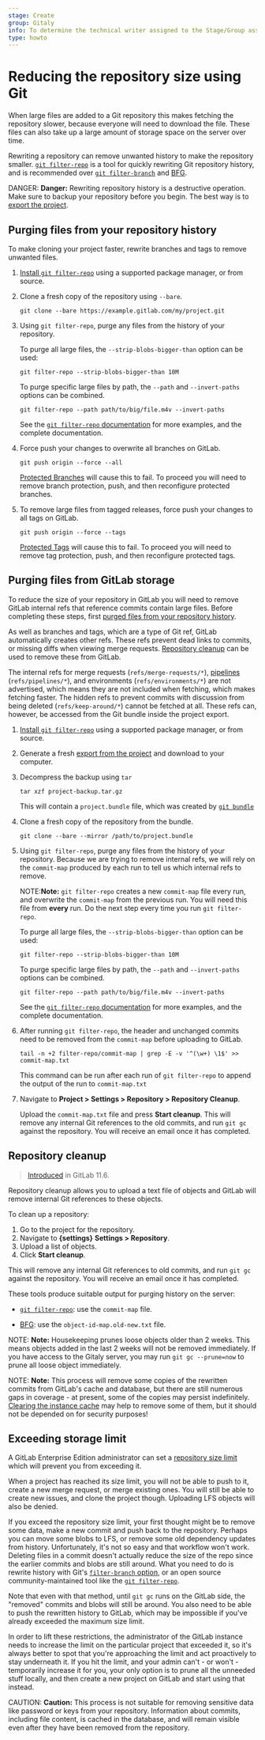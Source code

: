 ```yaml
---
stage: Create
group: Gitaly
info: To determine the technical writer assigned to the Stage/Group associated with this page, see https://about.gitlab.com/handbook/engineering/ux/technical-writing/#designated-technical-writers
type: howto
---
```


# Reducing the repository size using Git

When large files are added to a Git repository this makes fetching the
repository slower, because everyone will need to download the file. These files
can also take up a large amount of storage space on the server over time.

Rewriting a repository can remove unwanted history to make the repository
smaller. [`git filter-repo`](https://github.com/newren/git-filter-repo) is a
tool for quickly rewriting Git repository history, and is recommended over [`git
filter-branch`](https://git-scm.com/docs/git-filter-branch) and
[BFG](https://rtyley.github.io/bfg-repo-cleaner/).

DANGER: **Danger:**
Rewriting repository history is a destructive operation. Make sure to backup
your repository before you begin. The best way is to [export the
project](../settings/import_export.html#exporting-a-project-and-its-data).

## Purging files from your repository history

To make cloning your project faster, rewrite branches and tags to remove
unwanted files.

1. [Install `git filter-repo`](https://github.com/newren/git-filter-repo/blob/master/INSTALL.md)
   using a supported package manager, or from source.

1. Clone a fresh copy of the repository using `--bare`.

   ```shell
   git clone --bare https://example.gitlab.com/my/project.git
   ```

1. Using `git filter-repo`, purge any files from the history of your repository.

   To purge all large files, the `--strip-blobs-bigger-than` option can be used:

   ```shell
   git filter-repo --strip-blobs-bigger-than 10M
   ```

   To purge specific large files by path, the `--path` and `--invert-paths`
   options can be combined.

   ```shell
   git filter-repo --path path/to/big/file.m4v --invert-paths
   ```

   See the [`git filter-repo` documentation](https://htmlpreview.github.io/?https://github.com/newren/git-filter-repo/blob/docs/html/git-filter-repo.html#EXAMPLES)
   for more examples, and the complete documentation.

1. Force push your changes to overwrite all branches on GitLab.

   ```shell
   git push origin --force --all
   ```

   [Protected Branches](../protected_branches.md) will cause this to fail. To
   proceed you will need to remove branch protection, push, and then
   reconfigure protected branches.

1. To remove large files from tagged releases, force push your changes to all
   tags on GitLab.

   ```shell
   git push origin --force --tags
   ```

   [Protected Tags](../protected_tags.md) will cause this to
   fail. To proceed you will need to remove tag protection, push, and then
   reconfigure protected tags.

## Purging files from GitLab storage

To reduce the size of your repository in GitLab you will need to remove GitLab
internal refs that reference commits contain large files. Before completing
these steps, first [purged files from your repository history](#purging-files-from-your-repository-history).

As well as branches and tags, which are a type of Git ref, GitLab automatically
creates other refs. These refs prevent dead links to commits, or missing diffs
when viewing merge requests. [Repository cleanup](#repository-cleanup) can be
used to remove these from GitLab.

The internal refs for merge requests (`refs/merge-requests/*`),
[pipelines](../../../ci/pipelines/index.md#troubleshooting-fatal-reference-is-not-a-tree)
(`refs/pipelines/*`), and environments (`refs/environments/*`) are not
advertised, which means they are not included when fetching, which makes
fetching faster. The hidden refs to prevent commits with discussion from being
deleted (`refs/keep-around/*`) cannot be fetched at all. These refs can,
however, be accessed from the Git bundle inside the project export.

1. [Install `git filter-repo`](https://github.com/newren/git-filter-repo/blob/master/INSTALL.md)
   using a supported package manager, or from source.

1. Generate a fresh [export from the project](../settings/import_export.md#exporting-a-project-and-its-data) and
   download to your computer.

1. Decompress the backup using `tar`

   ```shell
   tar xzf project-backup.tar.gz
   ```

   This will contain a `project.bundle` file, which was created by [`git bundle`](https://git-scm.com/docs/git-bundle)

1. Clone a fresh copy of the repository from the bundle.

   ```shell
   git clone --bare --mirror /path/to/project.bundle
   ```

1. Using `git filter-repo`, purge any files from the history of your repository.
   Because we are trying to remove internal refs, we will rely on the
   `commit-map` produced by each run to tell us which internal refs to remove.

   NOTE:**Note:**
   `git filter-repo` creates a new `commit-map` file every run, and overwrite the
   `commit-map` from the previous run. You will need this file from **every**
   run. Do the next step every time you run `git filter-repo`.

   To purge all large files, the `--strip-blobs-bigger-than` option can be used:

   ```shell
   git filter-repo --strip-blobs-bigger-than 10M
   ```

   To purge specific large files by path, the `--path` and `--invert-paths`
   options can be combined.

   ```shell
   git filter-repo --path path/to/big/file.m4v --invert-paths
   ```

   See the [`git filter-repo` documentation](https://htmlpreview.github.io/?https://github.com/newren/git-filter-repo/blob/docs/html/git-filter-repo.html#EXAMPLES)
   for more examples, and the complete documentation.

1. After running `git filter-repo`, the header and unchanged commits need to be
   removed from the `commit-map` before uploading to GitLab.

   ```shell
   tail -n +2 filter-repo/commit-map | grep -E -v '^(\w+) \1$' >> commit-map.txt
   ```

   This command can be run after each run of `git filter-repo` to append the
   output of the run to `commit-map.txt`

1. Navigate to **Project > Settings > Repository > Repository Cleanup**.

   Upload the `commit-map.txt` file and press **Start cleanup**. This will
   remove any internal Git references to the old commits, and run `git gc`
   against the repository. You will receive an email once it has completed.

## Repository cleanup

> [Introduced](https://gitlab.com/gitlab-org/gitlab-foss/-/issues/19376) in GitLab 11.6.

Repository cleanup allows you to upload a text file of objects and GitLab will remove
internal Git references to these objects.

To clean up a repository:

1. Go to the project for the repository.
1. Navigate to **{settings}** **Settings > Repository**.
1. Upload a list of objects.
1. Click **Start cleanup**.

This will remove any internal Git references to old commits, and run `git gc`
against the repository. You will receive an email once it has completed.

These tools produce suitable output for purging history on the server:

- [`git filter-repo`](https://github.com/newren/git-filter-repo): use the
  `commit-map` file.

- [BFG](https://rtyley.github.io/bfg-repo-cleaner/): use the
  `object-id-map.old-new.txt` file.

NOTE: **Note:**
Housekeeping prunes loose objects older than 2 weeks. This means objects added
in the last 2 weeks will not be removed immediately. If you have access to the
Gitaly server, you may run `git gc --prune=now` to prune all loose object
immediately.

NOTE: **Note:**
This process will remove some copies of the rewritten commits from GitLab's
cache and database, but there are still numerous gaps in coverage - at present,
some of the copies may persist indefinitely. [Clearing the instance
cache](../../../administration/raketasks/maintenance.md#clear-redis-cache) may
help to remove some of them, but it should not be depended on for security
purposes!

## Exceeding storage limit

A GitLab Enterprise Edition administrator can set a [repository size
limit](../../admin_area/settings/account_and_limit_settings.md) which will
prevent you from exceeding it.

When a project has reached its size limit, you will not be able to push to it,
create a new merge request, or merge existing ones. You will still be able to
create new issues, and clone the project though. Uploading LFS objects will
also be denied.

If you exceed the repository size limit, your first thought might be to remove
some data, make a new commit and push back to the repository. Perhaps you can
move some blobs to LFS, or remove some old dependency updates from history.
Unfortunately, it's not so easy and that workflow won't work. Deleting files in
a commit doesn't actually reduce the size of the repo since the earlier commits
and blobs are still around. What you need to do is rewrite history with Git's
[`filter-branch` option](https://git-scm.com/book/en/v2/Git-Tools-Rewriting-History#The-Nuclear-Option:-filter-branch),
or an open source community-maintained tool like the
[`git filter-repo`](https://github.com/newren/git-filter-repo).

Note that even with that method, until `git gc` runs on the GitLab side, the
"removed" commits and blobs will still be around. You also need to be able to
push the rewritten history to GitLab, which may be impossible if you've already
exceeded the maximum size limit.

In order to lift these restrictions, the administrator of the GitLab instance
needs to increase the limit on the particular project that exceeded it, so it's
always better to spot that you're approaching the limit and act proactively to
stay underneath it. If you hit the limit, and your admin can't - or won't -
temporarily increase it for you, your only option is to prune all the unneeded
stuff locally, and then create a new project on GitLab and start using that
instead.

CAUTION: **Caution:**
This process is not suitable for removing sensitive data like password or keys
from your repository. Information about commits, including file content, is
cached in the database, and will remain visible even after they have been
removed from the repository.

<!-- ## Troubleshooting

Include any troubleshooting steps that you can foresee. If you know beforehand what issues
one might have when setting this up, or when something is changed, or on upgrading, it's
important to describe those, too. Think of things that may go wrong and include them here.
This is important to minimize requests for support, and to avoid doc comments with
questions that you know someone might ask.

Each scenario can be a third-level heading, e.g. `### Getting error message X`.
If you have none to add when creating a doc, leave this section in place
but commented out to help encourage others to add to it in the future. -->
